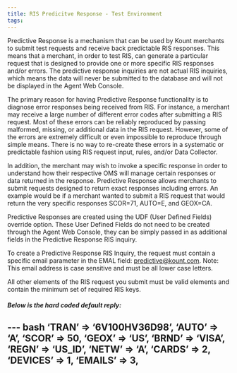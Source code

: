 ```yaml
---
title: RIS Predicitve Response - Test Environment
tags:
---
```


Predictive Response is a mechanism that can be used by Kount merchants to submit test requests and receive back predictable RIS responses. This means that a merchant, in order to test RIS, can generate a particular request that is designed to provide one or more specific RIS responses and/or errors. The predictive response inquiries are not actual RIS inquiries, which means the data will never be submitted to the database and will not be displayed in the Agent Web Console.

The primary reason for having Predictive Response functionality is to diagnose error responses being received from RIS. For instance, a merchant may receive a large number of different error codes after submitting a RIS request. Most of these errors can be reliably reproduced by passing malformed, missing, or additional data in the RIS request. However, some of the errors are extremely difficult or even impossible to reproduce through simple means. There is no way to re-create these errors in a systematic or predictable fashion using RIS request input, rules, and/or Data Collector.

In addition, the merchant may wish to invoke a specific response in order to understand how their respective OMS will manage certain responses or data returned in the response. Predictive Response allows merchants to submit requests designed to return exact responses including errors. An example would be if a merchant wanted to submit a RIS request that would return the very specific responses SCOR=71, AUTO=E, and GEOX=CA.

Predictive Responses are created using the UDF (User Defined Fields) override option. These User Defined Fields do not need to be created through the Agent Web Console, they can be simply passed in as additional fields in the Predictive Response RIS inquiry.

To create a Predictive Response RIS Inquiry, the request must contain a specific email parameter in the EMAL field: predictive@kount.com. Note: This email address is case sensitive and must be all lower case letters.

All other elements of the RIS request you submit must be valid elements and contain the minimum set of
required RIS keys.

##### Below is the hard coded default reply:

--- bash
‘TRAN’ => ‘6V100HV36D98’, ‘AUTO’ => ‘A’,
‘SCOR’ => 50,
‘GEOX’ => ‘US’,
‘BRND’ => ‘VISA’,
‘REGN’ => ‘US_ID’,
‘NETW’ => ‘A’, ‘CARDS’ => 2,
‘DEVICES’ => 1,
‘EMAILS’ => 3,
---
